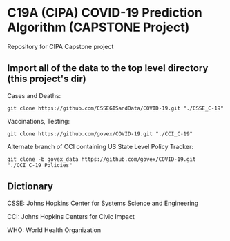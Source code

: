 # C19A (CIPA) COVID-19 Prediction Algorithm (CAPSTONE Project)

Repository for CIPA Capstone project


## Import all of the data to the top level directory (this project's dir)

Cases and Deaths:

`git clone https://github.com/CSSEGISandData/COVID-19.git "./CSSE_C-19"`

Vaccinations, Testing:

`git clone https://github.com/govex/COVID-19.git "./CCI_C-19"`

Alternate branch of CCI containing US State Level Policy Tracker:

`git clone -b govex_data https://github.com/govex/COVID-19.git "./CCI_C-19_Policies"`

## Dictionary
CSSE: Johns Hopkins Center for Systems Science and Engineering

CCI: Johns Hopkins Centers for Civic Impact

WHO: World Health Organization
